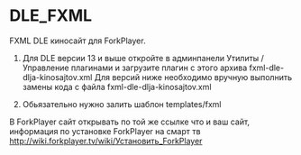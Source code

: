 # DLE_FXML
FXML DLE киносайт для ForkPlayer. 
1) Для DLE версии 13 и выше откройте в админпанели Утилиты / Управление плагинами и загрузите плагин с этого архива fxml-dle-dlja-kinosajtov.xml
Для версий ниже необходимо вручную выполнить замены кода с файла fxml-dle-dlja-kinosajtov.xml

2) Обьязательно нужно залить шаблон templates/fxml

В ForkPlayer сайт открывать по той же ссылке что и ваш сайт, информация по установке ForkPlayer на смарт тв http://wiki.forkplayer.tv/wiki/Установить_ForkPlayer

